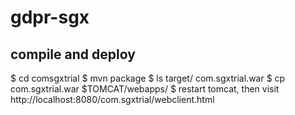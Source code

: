 # gdpr-sgx
## compile and deploy
$ cd comsgxtrial
$ mvn package
$ ls target/
com.sgxtrial.war
$ cp com.sgxtrial.war $TOMCAT/webapps/
$ restart tomcat, then visit 
 http://localhost:8080/com.sgxtrial/webclient.html
## 
